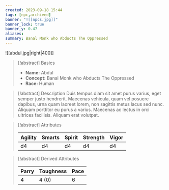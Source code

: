 ```yaml
---
created: 2023-09-18 15:44
tags: [npc,archived]
banner: "![[npcs.jpg]]"
banner_lock: true
banner_y: 0.47
aliases:
summary: Banal Monk who Abducts The Oppressed
---
```

![[abdul.jpg|right|400]]
>[!abstract] Basics
>
> - **Name:** Abdul
> - **Concept:** Banal Monk who Abducts The Oppressed
> - **Race:** Human

> [!abstract] Description
> Duis tempus diam sit amet purus varius, eget semper justo hendrerit. Maecenas vehicula, quam vel posuere dapibus, urna quam laoreet lorem, non sagittis metus lacus sed nunc. Aliquam porttitor eu purus a varius. Maecenas ac lectus in orci ultrices facilisis. Aliquam erat volutpat.

>[!abstract] Attributes
>
> | Agility | Smarts | Spirit | Strength | Vigor |
> |-|-|-|-|-|
> | d4 | d4 | d4 | d4 | d4 |

> [!abstract] Derived Attributes
> 
> | Parry | Toughness | Pace |
> |-|-|-|
> | 4 | 4 (0) | 6 |
